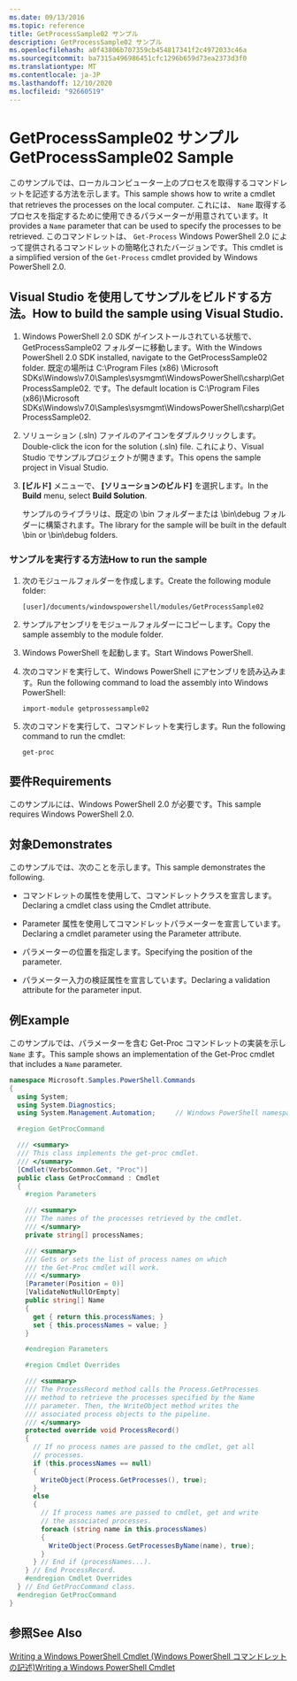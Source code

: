 ```yaml
---
ms.date: 09/13/2016
ms.topic: reference
title: GetProcessSample02 サンプル
description: GetProcessSample02 サンプル
ms.openlocfilehash: a0f43806b707359cb454817341f2c4972033c46a
ms.sourcegitcommit: ba7315a496986451cfc1296b659d73ea2373d3f0
ms.translationtype: MT
ms.contentlocale: ja-JP
ms.lasthandoff: 12/10/2020
ms.locfileid: "92660519"
---
```

# <a name="getprocesssample02-sample"></a><span data-ttu-id="6c412-103">GetProcessSample02 サンプル</span><span class="sxs-lookup"><span data-stu-id="6c412-103">GetProcessSample02 Sample</span></span>

<span data-ttu-id="6c412-104">このサンプルでは、ローカルコンピューター上のプロセスを取得するコマンドレットを記述する方法を示します。</span><span class="sxs-lookup"><span data-stu-id="6c412-104">This sample shows how to write a cmdlet that retrieves the processes on the local computer.</span></span> <span data-ttu-id="6c412-105">これには、 `Name` 取得するプロセスを指定するために使用できるパラメーターが用意されています。</span><span class="sxs-lookup"><span data-stu-id="6c412-105">It provides a `Name` parameter that can be used to specify the processes to be retrieved.</span></span> <span data-ttu-id="6c412-106">このコマンドレットは、 `Get-Process` Windows PowerShell 2.0 によって提供されるコマンドレットの簡略化されたバージョンです。</span><span class="sxs-lookup"><span data-stu-id="6c412-106">This cmdlet is a simplified version of the `Get-Process` cmdlet provided by Windows PowerShell 2.0.</span></span>

## <a name="how-to-build-the-sample-using-visual-studio"></a><span data-ttu-id="6c412-107">Visual Studio を使用してサンプルをビルドする方法。</span><span class="sxs-lookup"><span data-stu-id="6c412-107">How to build the sample using Visual Studio.</span></span>

1. <span data-ttu-id="6c412-108">Windows PowerShell 2.0 SDK がインストールされている状態で、GetProcessSample02 フォルダーに移動します。</span><span class="sxs-lookup"><span data-stu-id="6c412-108">With the Windows PowerShell 2.0 SDK installed, navigate to the GetProcessSample02 folder.</span></span> <span data-ttu-id="6c412-109">既定の場所は C:\Program Files (x86) \Microsoft SDKs\Windows\v7.0\Samples\sysmgmt\WindowsPowerShell\csharp\GetProcessSample02. です。</span><span class="sxs-lookup"><span data-stu-id="6c412-109">The default location is C:\Program Files (x86)\Microsoft SDKs\Windows\v7.0\Samples\sysmgmt\WindowsPowerShell\csharp\GetProcessSample02.</span></span>

2. <span data-ttu-id="6c412-110">ソリューション (.sln) ファイルのアイコンをダブルクリックします。</span><span class="sxs-lookup"><span data-stu-id="6c412-110">Double-click the icon for the solution (.sln) file.</span></span> <span data-ttu-id="6c412-111">これにより、Visual Studio でサンプルプロジェクトが開きます。</span><span class="sxs-lookup"><span data-stu-id="6c412-111">This opens the sample project in Visual Studio.</span></span>

3. <span data-ttu-id="6c412-112">**[ビルド]** メニューで、 **[ソリューションのビルド]** を選択します。</span><span class="sxs-lookup"><span data-stu-id="6c412-112">In the **Build** menu, select **Build Solution**.</span></span>

    <span data-ttu-id="6c412-113">サンプルのライブラリは、既定の \bin フォルダーまたは \bin\debug フォルダーに構築されます。</span><span class="sxs-lookup"><span data-stu-id="6c412-113">The library for the sample will be built in the default \bin or \bin\debug folders.</span></span>

### <a name="how-to-run-the-sample"></a><span data-ttu-id="6c412-114">サンプルを実行する方法</span><span class="sxs-lookup"><span data-stu-id="6c412-114">How to run the sample</span></span>

1. <span data-ttu-id="6c412-115">次のモジュールフォルダーを作成します。</span><span class="sxs-lookup"><span data-stu-id="6c412-115">Create the following module folder:</span></span>

    `[user]/documents/windowspowershell/modules/GetProcessSample02`

2. <span data-ttu-id="6c412-116">サンプルアセンブリをモジュールフォルダーにコピーします。</span><span class="sxs-lookup"><span data-stu-id="6c412-116">Copy the sample assembly to the module folder.</span></span>

3. <span data-ttu-id="6c412-117">Windows PowerShell を起動します。</span><span class="sxs-lookup"><span data-stu-id="6c412-117">Start Windows PowerShell.</span></span>

4. <span data-ttu-id="6c412-118">次のコマンドを実行して、Windows PowerShell にアセンブリを読み込みます。</span><span class="sxs-lookup"><span data-stu-id="6c412-118">Run the following command to load the assembly into Windows PowerShell:</span></span>

    `import-module getprossessample02`

5. <span data-ttu-id="6c412-119">次のコマンドを実行して、コマンドレットを実行します。</span><span class="sxs-lookup"><span data-stu-id="6c412-119">Run the following command to run the cmdlet:</span></span>

    `get-proc`

## <a name="requirements"></a><span data-ttu-id="6c412-120">要件</span><span class="sxs-lookup"><span data-stu-id="6c412-120">Requirements</span></span>

<span data-ttu-id="6c412-121">このサンプルには、Windows PowerShell 2.0 が必要です。</span><span class="sxs-lookup"><span data-stu-id="6c412-121">This sample requires Windows PowerShell 2.0.</span></span>

## <a name="demonstrates"></a><span data-ttu-id="6c412-122">対象</span><span class="sxs-lookup"><span data-stu-id="6c412-122">Demonstrates</span></span>

<span data-ttu-id="6c412-123">このサンプルでは、次のことを示します。</span><span class="sxs-lookup"><span data-stu-id="6c412-123">This sample demonstrates the following.</span></span>

- <span data-ttu-id="6c412-124">コマンドレットの属性を使用して、コマンドレットクラスを宣言します。</span><span class="sxs-lookup"><span data-stu-id="6c412-124">Declaring a cmdlet class using the Cmdlet attribute.</span></span>

- <span data-ttu-id="6c412-125">Parameter 属性を使用してコマンドレットパラメーターを宣言しています。</span><span class="sxs-lookup"><span data-stu-id="6c412-125">Declaring a cmdlet parameter using the Parameter attribute.</span></span>

- <span data-ttu-id="6c412-126">パラメーターの位置を指定します。</span><span class="sxs-lookup"><span data-stu-id="6c412-126">Specifying the position of the parameter.</span></span>

- <span data-ttu-id="6c412-127">パラメーター入力の検証属性を宣言しています。</span><span class="sxs-lookup"><span data-stu-id="6c412-127">Declaring a validation attribute for the parameter input.</span></span>

## <a name="example"></a><span data-ttu-id="6c412-128">例</span><span class="sxs-lookup"><span data-stu-id="6c412-128">Example</span></span>

<span data-ttu-id="6c412-129">このサンプルでは、パラメーターを含む Get-Proc コマンドレットの実装を示し `Name` ます。</span><span class="sxs-lookup"><span data-stu-id="6c412-129">This sample shows an implementation of the Get-Proc cmdlet that includes a `Name` parameter.</span></span>

```csharp
namespace Microsoft.Samples.PowerShell.Commands
{
  using System;
  using System.Diagnostics;
  using System.Management.Automation;     // Windows PowerShell namespace

  #region GetProcCommand

  /// <summary>
  /// This class implements the get-proc cmdlet.
  /// </summary>
  [Cmdlet(VerbsCommon.Get, "Proc")]
  public class GetProcCommand : Cmdlet
  {
    #region Parameters

    /// <summary>
    /// The names of the processes retrieved by the cmdlet.
    /// </summary>
    private string[] processNames;

    /// <summary>
    /// Gets or sets the list of process names on which
    /// the Get-Proc cmdlet will work.
    /// </summary>
    [Parameter(Position = 0)]
    [ValidateNotNullOrEmpty]
    public string[] Name
    {
      get { return this.processNames; }
      set { this.processNames = value; }
    }

    #endregion Parameters

    #region Cmdlet Overrides

    /// <summary>
    /// The ProcessRecord method calls the Process.GetProcesses
    /// method to retrieve the processes specified by the Name
    /// parameter. Then, the WriteObject method writes the
    /// associated process objects to the pipeline.
    /// </summary>
    protected override void ProcessRecord()
    {
      // If no process names are passed to the cmdlet, get all
      // processes.
      if (this.processNames == null)
      {
        WriteObject(Process.GetProcesses(), true);
      }
      else
      {
        // If process names are passed to cmdlet, get and write
        // the associated processes.
        foreach (string name in this.processNames)
        {
          WriteObject(Process.GetProcessesByName(name), true);
        }
      } // End if (processNames...).
    } // End ProcessRecord.
    #endregion Cmdlet Overrides
  } // End GetProcCommand class.
  #endregion GetProcCommand
}
```

## <a name="see-also"></a><span data-ttu-id="6c412-130">参照</span><span class="sxs-lookup"><span data-stu-id="6c412-130">See Also</span></span>

[<span data-ttu-id="6c412-131">Writing a Windows PowerShell Cmdlet (Windows PowerShell コマンドレットの記述)</span><span class="sxs-lookup"><span data-stu-id="6c412-131">Writing a Windows PowerShell Cmdlet</span></span>](./writing-a-windows-powershell-cmdlet.md)
